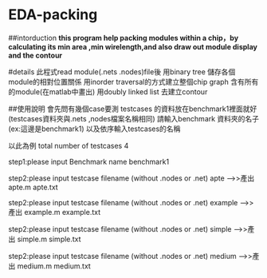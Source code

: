# EDA-packing
##intorduction
**this program help packing modules within a chip，by calculating its min area ,min wirelength,and also draw out module display and the contour**

#details
此程式read module(.nets .nodes)file後
用binary tree 儲存各個module的相對位置關係
用inorder traversal的方式建立整個chip graph
含有所有的module(在matlab中畫出)
用doubly linked list 去建立contour


##使用說明
會先問有幾個case要測
testcases 的資料放在benchmark1裡面就好(testcases資料夾與.nets ,nodes檔案名稱相同)
請輸入benchmark 資料夾的名子 (ex:這邊是benchmark1)
以及依序輸入testcases的名稱

以此為例
total number of testcases
4

step1:please input Benchmark name
benchmark1

step2:please input testcase filename (without .nodes or .net)
apte
-->>產出 apte.m apte.txt

step2:please input testcase filename (without .nodes or .net)
example
-->>產出 example.m example.txt

step2:please input testcase filename (without .nodes or .net)
simple
-->>產出 simple.m simple.txt

step2:please input testcase filename (without .nodes or .net)
medium
-->>產出 medium.m medium.txt
